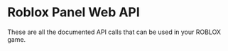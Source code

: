 # Roblox Panel Web API

These are all the documented API calls that can be used in your ROBLOX game.
